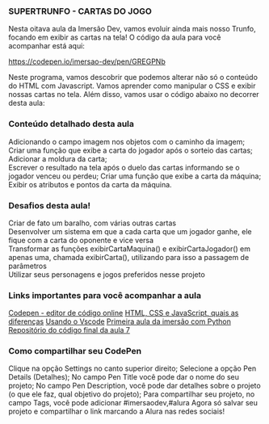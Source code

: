 ### SUPERTRUNFO - CARTAS DO JOGO   
Nesta oitava aula da Imersão Dev, vamos evoluir ainda mais nosso Trunfo, focando em exibir as cartas na tela! O código da aula para você acompanhar está aqui:    

https://codepen.io/imersao-dev/pen/GREGPNb   

Neste programa, vamos descobrir que podemos alterar não só o conteúdo do HTML com Javascript. Vamos aprender como manipular o CSS e exibir nossas cartas no tela. Além disso, vamos usar o código abaixo no decorrer desta aula:   

### Conteúdo detalhado desta aula  
Adicionando o campo imagem nos objetos com o caminho da imagem;    
Criar uma função que exibe a carta do jogador após o sorteio das cartas;    
Adicionar a moldura da carta;   
Escrever o resultado na tela após o duelo das cartas informando se o jogador venceu ou perdeu; 
Criar uma função que exibe a carta da máquina;   
Exibir os atributos e pontos da carta da máquina.   

### Desafios desta aula!
Criar de fato um baralho, com várias outras cartas   
Desenvolver um sistema em que a cada carta que um jogador ganhe, ele fique com a carta do oponente e vice versa    
Transformar as funções exibirCartaMaquina() e exibirCartaJogador() em apenas uma, chamada exibirCarta(), utilizando para isso a passagem de parâmetros   
Utilizar seus personagens e jogos preferidos nesse projeto   

### Links importantes para você acompanhar a aula
[Codepen - editor de código online](https://codepen.io/)
[HTML, CSS e JavaScript, quais as diferenças](https://www.alura.com.br/artigos/html-css-e-js-definicoes)
[Usando o Vscode](https://www.youtube.com/watch?v=xvkuNF_8Coc)
[Primeira aula da imersão com Python](https://www.youtube.com/watch?v=DsFb24TgJ0c)
[Repositório do código final da aula 7](https://codepen.io/imersao-dev/pen/ZEyXrBJ?editors=0010)

### Como compartilhar seu CodePen
Clique na opção Settings no canto superior direito;
Selecione a opção Pen Details (Detalhes);
No campo Pen Title você pode dar o nome do seu projeto;
No campo Pen Description, você pode dar detalhes sobre o projeto (o que ele faz, qual objetivo do projeto);
Para compartilhar seu projeto, no campo Tags, você pode adicionar #imersaodev,#alura
Agora só salvar seu projeto e compartilhar o link marcando a Alura nas redes sociais!
